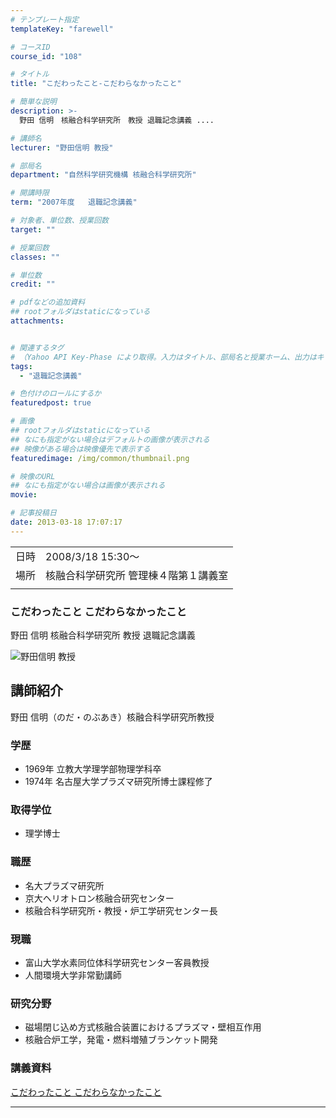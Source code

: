 ```yaml
---
# テンプレート指定
templateKey: "farewell"

# コースID
course_id: "108"

# タイトル
title: "こだわったこと-こだわらなかったこと"

# 簡単な説明
description: >-
  野田 信明　核融合科学研究所　教授 退職記念講義 ....

# 講師名
lecturer: "野田信明 教授"

# 部局名
department: "自然科学研究機構 核融合科学研究所"

# 開講時限
term: "2007年度	退職記念講義"

# 対象者、単位数、授業回数
target: ""

# 授業回数
classes: ""

# 単位数
credit: ""

# pdfなどの追加資料
## rootフォルダはstaticになっている
attachments:


# 関連するタグ
# （Yahoo API Key-Phase により取得。入力はタイトル、部局名と授業ホーム、出力はキーフレーズ（tags））
tags:
  - "退職記念講義"

# 色付けのロールにするか
featuredpost: true

# 画像
## rootフォルダはstaticになっている
## なにも指定がない場合はデフォルトの画像が表示される
## 映像がある場合は映像優先で表示する
featuredimage: /img/common/thumbnail.png

# 映像のURL
## なにも指定がない場合は画像が表示される
movie: 

# 記事投稿日
date: 2013-03-18 17:07:17
---
```


|   |   |
|---|---|
| 日時 | 2008/3/18  15:30〜 |
| 場所 | 核融合科学研究所 管理棟４階第１講義室 |
|   |   |


### こだわったこと こだわらなかったこと

野田 信明 核融合科学研究所 教授 退職記念講義



![野田信明 教授](https://ocw.nagoya-u.jp/files/108/s_NodaN021.jpg) 
## 講師紹介

野田 信明（のだ・のぶあき）核融合科学研究所教授

### 学歴

* 1969年 立教大学理学部物理学科卒
* 1974年 名古屋大学プラズマ研究所博士課程修了 </ul>
### 取得学位

* 理学博士 </ul>
### 職歴

* 名大プラズマ研究所
* 京大ヘリオトロン核融合研究センター
* 核融合科学研究所・教授・炉工学研究センター長 </ul>
### 現職

* 富山大学水素同位体科学研究センター客員教授
* 人間環境大学非常勤講師</ul>
### 研究分野

* 磁場閉じ込め方式核融合装置におけるプラズマ・壁相互作用
* 核融合炉工学，発電・燃料増殖ブランケット開発</ul>


### 講義資料

[こだわったこと こだわらなかったこと](https://ocw.nagoya-u.jp/files/108/Noda.pdf) 

-----